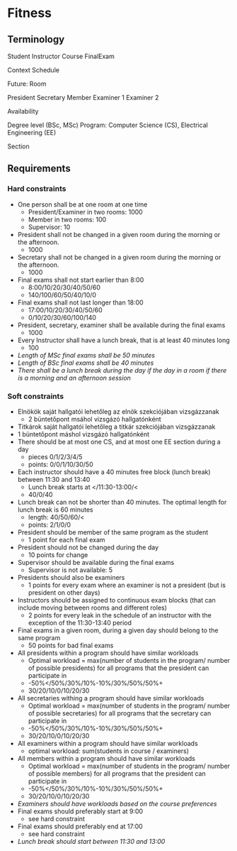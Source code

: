 
# Fitness

## Terminology

Student
Instructor
Course
FinalExam

Context
Schedule

Future:
Room

President
Secretary
Member
Examiner 1
Examiner 2

Availability

Degree level (BSc, MSc)
Program: Computer Science (CS), Electrical Engineering (EE)

Section


## Requirements

### Hard constraints
- One person shall be at one room at one time
  - President/Examiner in two rooms: 1000
  - Member in two rooms: 100
  - Supervisor: 10
- President shall not be changed in a given room during the morning or the afternoon.
	- 1000
- Secretary shall not be changed in a given room during the morning or the afternoon.
	- 1000
- Final exams shall not start earlier than 8:00
  - 8:00/10/20/30/40/50/60
  - 140/100/60/50/40/10/0
- Final exams shall not last longer than 18:00
  - 17:00/10/20/30/40/50/60
  - 0/10/20/30/60/100/140
- President, secretary, examiner shall be available during the final exams
	- 1000
- Every Instructor shall have a lunch break, that is at least 40 minutes long
  - 100
- *Length of MSc final exams shall be 50 minutes*
- *Length of BSc final exams shall be 40 minutes*
- *There shall be a lunch break during the day if the day in a room if there is a morning and an afternoon session*

### Soft constraints
- Elnökök saját hallgatói lehetőleg az elnök szekciójában vizsgázzanak
  - 2 büntetőpont msáhol vizsgázó hallgatónként
- Titkárok saját hallgatói lehetőleg a titkár szekciójában vizsgázzanak
-   1 büntetőpont máshol vizsgázó hallgatónként
- There should be at most one CS, and at most one EE section during a day
  - pieces 0/1/2/3/4/5
  - points: 0/0/1/10/30/50
- Each instructor should have a 40 minutes free block (lunch break) between 11:30 and 13:40
  - Lunch break starts at  </11:30-13:00/<
  - 40/0/40
- Lunch break can not be shorter than 40 minutes. The optimal length for lunch break is 60 minutes
  - length: 40/50/60/<
  - points: 2/1/0/0
- President should be member of the same program as the student
  - 1 point for each final exam
- President should not be changed during the day
  - 10 points for change
- Supervisor should be available during the final exams
  - Supervisor is not available: 5
- Presidents should also be examiners 
  - 1 points for every exam where an examiner is not a president (but is president on other days)
- Instructors should be assigned to continuous exam blocks (that can include moving between rooms and different roles)
  - 2 points for every leak in the schedule of an instructor with the exception of the 11:30-13:40 period
- Final exams in a given room, during a given day should belong to the same program
  - 50 points for bad final exams
- All presidents within a program should have similar workloads
  - Optimal workload = max(number of students in the program/ number of possible presidents) for all programs that the president can participate in
  - -50%</50%/30%/10%-10%/30%/50%/50%+
  - 30/20/10/0/10/20/30
- All secretaries withing a program should have similar workloads
  - Optimal workload = max(number of students in the program/ number of possible secretaries) for all programs that the secretary can participate in
  - -50%</50%/30%/10%-10%/30%/50%/50%+
  - 30/20/10/0/10/20/30
- All examiners within a program should have similar workloads
  - optimal workload: sum(students in course  / examiners)
- All members within a program should have similar workloads
  - Optimal workload = max(number of students in the program/ number of possible members) for all programs that the president can participate in
  - -50%</50%/30%/10%-10%/30%/50%/50%+
  - 30/20/10/0/10/20/30
- *Examiners should have workloads based on the course preferences*
- Final exams should preferably start at 9:00
  - see hard constraint
- Final exams should preferably end at 17:00
  - see hard constraint
- *Lunch break should start between 11:30 and 13:00*




